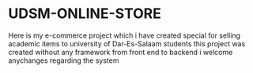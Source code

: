 # UDSM-ONLINE-STORE
Here is my e-commerce project which i have created special for selling academic items to university of Dar-Es-Salaam  students
this project was created without any framework from front end to backend  i welcome anychanges regarding the system
